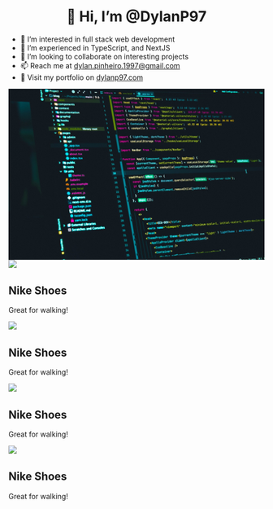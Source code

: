 <h1 align="center">👋 Hi, I’m @DylanP97</h1>

- 👀 I’m interested in full stack web development
- 🌱 I’m experienced in TypeScript, and NextJS
- 💞️ I’m looking to collaborate on interesting projects
- 📫 Reach me at dylan.pinheiro.1997@gmail.com
- 🎨 Visit my portfolio on [dylanp97.com](https://dylanp97.com/)


<img align="center" src="photo-1619410283995-43d9134e7656.jpeg" />

<div style={{
      overflow: "auto",
  display: "flex",
  scrollSnapType: "x mandatory",
  gap: "1rem",
}}>
    <div class="item">
      <img src="https://static.nike.com/a/images/c_limit,w_592,f_auto/t_product_v1/14a35c8c-dcd1-462d-97f7-1bddb677184c/dunk-low-lx-womens-shoes-kPGHX0.png" />
      <div class="item-footer">
        <h2>Nike Shoes</h2>
        <p>Great for walking!</p>
      </div>
    </div>
    <div class="item">
      <img src="https://static.nike.com/a/images/t_PDP_1280_v1/f_auto,q_auto:eco/e3d72728-4900-4e71-a4ea-1f323bb570d8/custom-nike-air-force-1-high-by-you-shoes.png" />
      <div class="item-footer">
        <h2>Nike Shoes</h2>
        <p>Great for walking!</p>
      </div>
    </div>
    <div class="item">
      <img src="https://static.nike.com/a/images/t_PDP_1280_v1/f_auto,q_auto:eco/2eff461f-f3ac-4285-9c6a-2f22173aac42/custom-nike-air-force-1-low-by-you.png" />
      <div class="item-footer">
        <h2>Nike Shoes</h2>
        <p>Great for walking!</p>
      </div>
    </div>
    <div class="item">
      <img src="https://static.nike.com/a/images/c_limit,w_592,f_auto/t_product_v1/e6da41fa-1be4-4ce5-b89c-22be4f1f02d4/chaussure-air-force-1-07-pour-GjGXSP.png" />
      <div class="item-footer">
        <h2>Nike Shoes</h2>
        <p>Great for walking!</p>
      </div>
    </div>
</div>
<!---
DylanP97/DylanP97 is a ✨ special ✨ repository because its `README.md` (this file) appears on your GitHub profile.
You can click the Preview link to take a look at your changes.
--->
